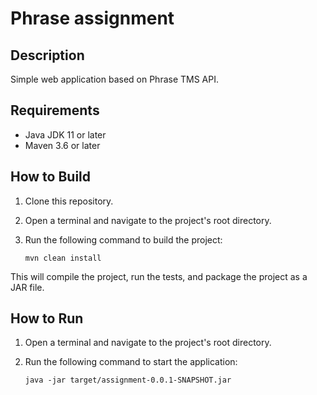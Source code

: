 # Phrase assignment

## Description

Simple web application based on Phrase TMS API.

## Requirements

- Java JDK 11 or later
- Maven 3.6 or later

## How to Build

1. Clone this repository.
2. Open a terminal and navigate to the project's root directory.
3. Run the following command to build the project:

    `mvn clean install`

This will compile the project, run the tests, and package the project as a JAR file.

## How to Run

1. Open a terminal and navigate to the project's root directory.
2. Run the following command to start the application:

    `java -jar target/assignment-0.0.1-SNAPSHOT.jar`